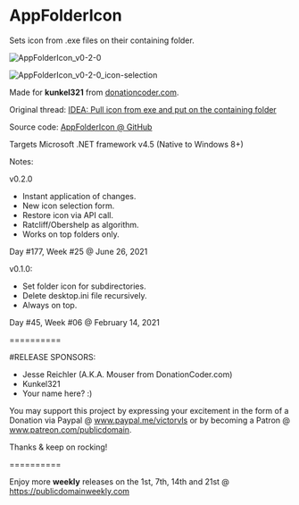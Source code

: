 # AppFolderIcon
Sets icon from .exe files on their containing folder.

![AppFolderIcon_v0-2-0](https://user-images.githubusercontent.com/54631779/123525579-c77e0100-d69f-11eb-8a7c-b4e4ef74f33b.png)

![AppFolderIcon_v0-2-0_icon-selection](https://user-images.githubusercontent.com/54631779/123525581-c8af2e00-d69f-11eb-8fce-892380c3d830.png)

Made for **kunkel321** from [donationcoder.com](https://www.donationcoder.com).

Original thread: [IDEA: Pull icon from exe and put on the containing folder](https://www.donationcoder.com/forum/index.php?topic=51070.0)

Source code: [AppFolderIcon @ GitHub](https://github.com/publicdomain/appfoldericon)

Targets Microsoft .NET framework v4.5 (Native to Windows 8+)

Notes:

v0.2.0
- Instant application of changes.
- New icon selection form. 
- Restore icon via API call.
- Ratcliff/Obershelp as algorithm.
- Works on top folders only.

Day #177, Week #25 @ June 26, 2021

v0.1.0:
- Set folder icon for subdirectories.
- Delete desktop.ini file recursively.
- Always on top.

Day #45, Week #06 @ February 14, 2021

==========

#RELEASE SPONSORS:

- Jesse Reichler (A.K.A. Mouser from DonationCoder.com)
- Kunkel321
- Your name here? :)

You may support this project by expressing your excitement in the form of a Donation via Paypal @ www.paypal.me/victorvls or by becoming a Patron @ www.patreon.com/publicdomain.

Thanks & keep on rocking!

==========

Enjoy more **weekly** releases on the 1st, 7th, 14th and 21st @ https://publicdomainweekly.com
